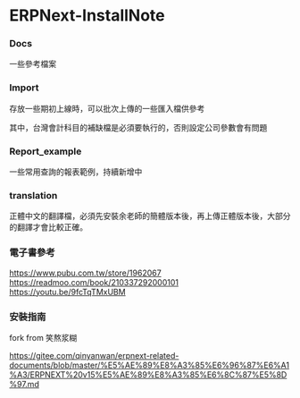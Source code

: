 # ERPNext-InstallNote
### Docs
一些參考檔案

### Import
存放一些期初上線時，可以批次上傳的一些匯入檔供參考

其中，台灣會計科目的補缺檔是必須要執行的，否則設定公司參數會有問題

### Report_example
一些常用查詢的報表範例，持續新增中

### translation
正體中文的翻譯檔，必須先安裝余老師的簡體版本後，再上傳正體版本後，大部分的翻譯才會比較正確。

### 電子書參考
https://www.pubu.com.tw/store/1962067
https://readmoo.com/book/210337292000101
https://youtu.be/9fcTqTMxUBM

### 安裝指南
fork from 笑熬浆糊

https://gitee.com/qinyanwan/erpnext-related-documents/blob/master/%E5%AE%89%E8%A3%85%E6%96%87%E6%A1%A3/ERPNEXT%20v15%E5%AE%89%E8%A3%85%E6%8C%87%E5%8D%97.md
